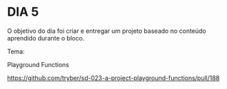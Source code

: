 # DIA 5

O objetivo do dia foi criar e entregar um projeto baseado no conteúdo aprendido durante o bloco.

Tema:

Playground Functions

https://github.com/tryber/sd-023-a-project-playground-functions/pull/188
